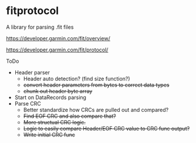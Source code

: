 # fitprotocol
A library for parsing .fit files

https://developer.garmin.com/fit/overview/

https://developer.garmin.com/fit/protocol/

ToDo
- Header parser
    - Header auto detection? (find size function?)
    - ~~convert header parameters from bytes to correct data types~~
    - ~~chunk out header byte array~~
- Start on DataRecords parsing
- Parse CRC
    - Better standardize how CRCs are pulled out and compared?
    - ~~Find EOF CRC and also compare that?~~
    - ~~More structual CRC logic.~~
    - ~~Logic to easily compare Header/EOF CRC value to CRC func output?~~
    - ~~Write initial CRC func~~

